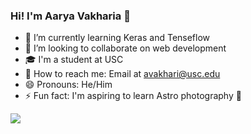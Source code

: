 ### Hi! I'm Aarya Vakharia 👋

- 🌱 I’m currently learning Keras and Tenseflow
- 👯 I’m looking to collaborate on web development
- 🎓 I'm a student at USC
- 📧 How to reach me: Email at avakhari@usc.edu 
- 😄 Pronouns: He/Him
- ⚡ Fun fact: I'm aspiring to learn Astro photography 🔭

<img src = "https://github-readme-stats.vercel.app/api?username=vakharia-aarya&theme=codeSTACKr&show_icons=true"/> 
